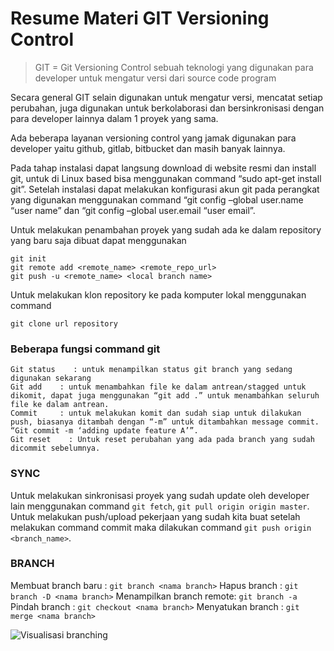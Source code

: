 # Resume Materi GIT Versioning Control

> GIT = Git Versioning Control sebuah teknologi yang digunakan para developer untuk mengatur versi dari source code program

Secara general GIT selain digunakan untuk mengatur versi, mencatat setiap perubahan,  juga digunakan untuk berkolaborasi dan bersinkronisasi dengan para developer lainnya dalam 1 proyek yang sama. 

Ada beberapa layanan versioning control yang jamak digunakan para developer yaitu github, gitlab, bitbucket dan masih banyak lainnya. 

Pada tahap instalasi dapat langsung download di website resmi dan install git, untuk di Linux based bisa menggunakan command “sudo apt-get install git”. Setelah instalasi dapat melakukan konfigurasi akun git pada perangkat yang digunakan menggunakan command “git config –global user.name “user name” dan  “git config –global user.email “user email”.

Untuk melakukan penambahan proyek yang sudah ada ke dalam repository yang baru saja dibuat dapat menggunakan
```
git init
git remote add <remote_name> <remote_repo_url>
git push -u <remote_name> <local branch name>
```

Untuk melakukan klon repository ke pada komputer lokal menggunakan command
```
git clone url repository
```
### Beberapa fungsi command git
```
Git status    : untuk menampilkan status git branch yang sedang digunakan sekarang
Git add    : untuk menambahkan file ke dalam antrean/stagged untuk dikomit, dapat juga menggunakan “git add .” untuk menambahkan seluruh file ke dalam antrean.
Commit     : untuk melakukan komit dan sudah siap untuk dilakukan push, biasanya ditambah dengan “-m” untuk ditambahkan message commit. “Git commit -m ‘adding update feature A’”.
Git reset    : Untuk reset perubahan yang ada pada branch yang sudah dicommit sebelumnya.
```

### SYNC
Untuk melakukan sinkronisasi proyek yang sudah update oleh developer lain menggunakan command `git fetch`, `git pull origin origin master`. Untuk melakukan push/upload pekerjaan yang sudah kita buat setelah melakukan command commit maka dilakukan command `git push origin <branch_name>`.

### BRANCH
Membuat branch baru     : `git branch <nama branch>`
Hapus branch            : `git branch -D <nama branch>`
Menampilkan branch remote: `git branch -a`
Pindah branch        : `git checkout <nama branch>`
Menyatukan branch        : `git merge <nama branch>`

![Visualisasi branching](https://imron02.files.wordpress.com/2014/01/6191e-untitled.png)